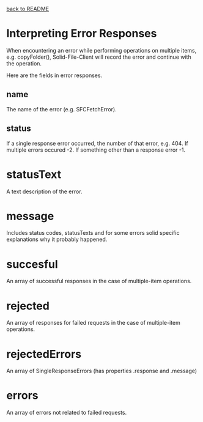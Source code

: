<a href="../README.md">back to README</a>

# Interpreting Error Responses

When encountering an error while performing operations on multiple items, 
e.g. copyFolder(), Solid-File-Client will record the error and
continue with the operation.

Here are the fields in error responses.

## name

The name of the error (e.g. SFCFetchError).

## status

If a single response error occurred, the number of that error, e.g. 404.  If multiple errors occured -2.  If something other than a response error -1.

# statusText

A text description of the error.

# message

Includes status codes, statusTexts and for some errors solid specific explanations why it probably happened.

# succesful

An array of successful responses in the case of multiple-item operations.

# rejected 

An array of responses for failed requests in the case of multiple-item operations.

# rejectedErrors 

An array of SingleResponseErrors (has properties .response and .message)

# errors 

An array of errors not related to failed requests.
